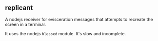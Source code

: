 replicant
---------

A nodejs receiver for evisceration messages that attempts to recreate
the screen in a terminal.

It uses the nodejs `blessed` module. It's slow and incomplete.
